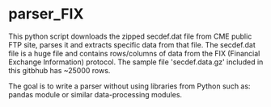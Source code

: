 # parser_FIX
This python script downloads the zipped secdef.dat file from CME public FTP site, parses it and extracts specific data from that file.
The secdef.dat file is a huge file and contains rows/columns of data from the FIX (Financial Exchange Information) protocol.
The sample file 'secdef.data.gz' included in this gitbhub has ~25000 rows.

The goal is to write a parser without using libraries from Python such as:  pandas module or similar data-processing modules.

